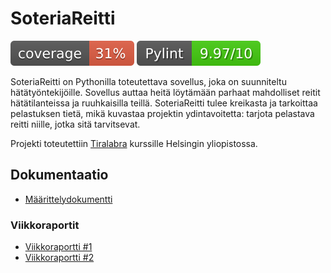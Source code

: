 # SoteriaReitti 

[![Coverage Report](/docs/images/coverage.svg 'Coverage Badge')](https://htmlpreview.github.io/?https://github.com/3nd3r1/soteriareitti/blob/main/htmlcov/index.html)
![PyLint Score](/docs/images/pylint-badge.svg)

SoteriaReitti on Pythonilla toteutettava sovellus, joka on suunniteltu hätätyöntekijöille. Sovellus auttaa heitä löytämään parhaat mahdolliset reitit hätätilanteissa ja ruuhkaisilla teillä. SoteriaReitti tulee kreikasta ja tarkoittaa pelastuksen tietä, mikä kuvastaa projektin ydintavoitetta: tarjota pelastava reitti niille, jotka sitä tarvitsevat.

Projekti toteutettiin [Tiralabra](https://tiralabra.github.io/2021_p1/index) kurssille Helsingin yliopistossa.

## Dokumentaatio

- [Määrittelydokumentti](./docs/maarittelydokumentti.md)

### Viikkoraportit

- [Viikkoraportti #1](./docs/viikkoraportti_1.md)
- [Viikkoraportti #2](./docs/viikkoraportti_2.md)